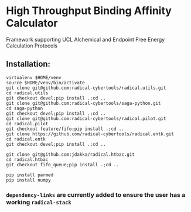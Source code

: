 
# High Throughput Binding Affinity Calculator 

Framework supporting UCL Alchemical and Endpoint Free Energy Calculation Protocols
## Installation: 
```
virtualenv $HOME/venv
source $HOME/venv/bin/activate
git clone git@github.com:radical-cybertools/radical.utils.git
cd radical.utils
git checkout devel;pip install .;cd ..
git clone git@github.com:radical-cybertools/saga-python.git
cd saga-python
git checkout devel;pip install .;cd ..
git clone git@github.com:radical-cybertools/radical.pilot.git
cd radical.pilot
git checkout feature/fifo;pip install .;cd ..
git clone https://github.com/radical-cybertools/radical.entk.git
cd radical.entk
git checkout devel;pip install .;cd ..

git clone git@github.com:jdakka/radical.htbac.git
cd radical.htbac
git checkout fifo_queue;pip install .;cd ..

pip install parmed
pip install numpy

```
### `dependency-links` are currently added to ensure the user has a working `radical-stack`


